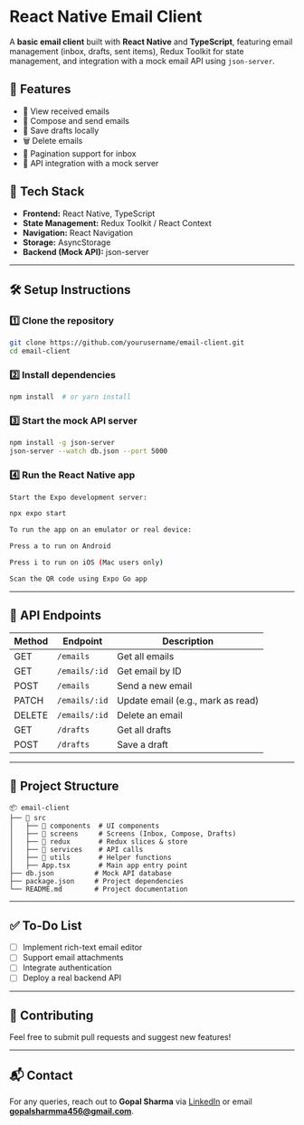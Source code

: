 # React Native Email Client

A **basic email client** built with **React Native** and **TypeScript**, featuring email management (inbox, drafts, sent items), Redux Toolkit for state management, and integration with a mock email API using `json-server`.

## 📌 Features
- 📩 View received emails
- 📝 Compose and send emails
- 💾 Save drafts locally
- 🗑️ Delete emails
- 🔄 Pagination support for inbox
- 📡 API integration with a mock server

## 🚀 Tech Stack
- **Frontend:** React Native, TypeScript
- **State Management:** Redux Toolkit / React Context
- **Navigation:** React Navigation
- **Storage:** AsyncStorage 
- **Backend (Mock API):** json-server

---

## 🛠 Setup Instructions

### 1️⃣ Clone the repository
```sh
git clone https://github.com/yourusername/email-client.git
cd email-client
```

### 2️⃣ Install dependencies
```sh
npm install  # or yarn install
```

### 3️⃣ Start the mock API server
```sh
npm install -g json-server
json-server --watch db.json --port 5000
```

### 4️⃣ Run the React Native app
```sh
Start the Expo development server:

npx expo start

To run the app on an emulator or real device:

Press a to run on Android

Press i to run on iOS (Mac users only)

Scan the QR code using Expo Go app
```


---

## 🔗 API Endpoints
| Method | Endpoint | Description |  
|--------|------------|-------------|  
| GET | `/emails` | Get all emails |  
| GET | `/emails/:id` | Get email by ID |  
| POST | `/emails` | Send a new email |  
| PATCH | `/emails/:id` | Update email (e.g., mark as read) |  
| DELETE | `/emails/:id` | Delete an email |  
| GET | `/drafts` | Get all drafts |  
| POST | `/drafts` | Save a draft |

---

## 📂 Project Structure
```
📦 email-client
├── 📂 src
│   ├── 📂 components  # UI components
│   ├── 📂 screens     # Screens (Inbox, Compose, Drafts)
│   ├── 📂 redux       # Redux slices & store
│   ├── 📂 services    # API calls
│   ├── 📂 utils       # Helper functions
│   ├── App.tsx       # Main app entry point
├── db.json          # Mock API database
├── package.json     # Project dependencies
└── README.md        # Project documentation
```

---

## ✅ To-Do List
- [ ] Implement rich-text email editor
- [ ] Support email attachments
- [ ] Integrate authentication
- [ ] Deploy a real backend API

---

## 🙌 Contributing
Feel free to submit pull requests and suggest new features!

---

## 📬 Contact
For any queries, reach out to **Gopal Sharma** via [LinkedIn](https://linkedin.com/in/gopalsharma456) or email **gopalsharmma456@gmail.com**.

